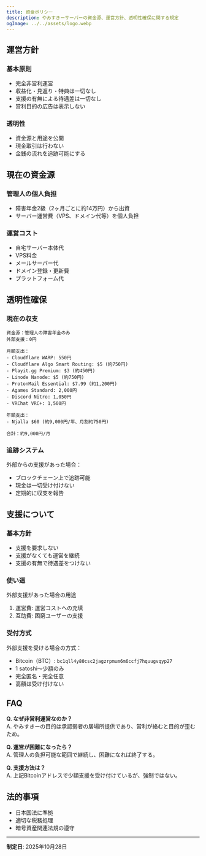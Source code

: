 ```yaml
---
title: 資金ポリシー
description: やみすきーサーバーの資金源、運営方針、透明性確保に関する規定
ogImage: ../../assets/logo.webp
---
```


## 運営方針

### 基本原則
- 完全非営利運営
- 収益化・見返り・特典は一切なし
- 支援の有無による待遇差は一切なし
- 営利目的の広告は表示しない

### 透明性
- 資金源と用途を公開
- 現金取引は行わない
- 金銭の流れを追跡可能にする

## 現在の資金源

### 管理人の個人負担
- 障害年金2級（2ヶ月ごとに約14万円）から出資
- サーバー運営費（VPS、ドメイン代等）を個人負担

### 運営コスト
- 自宅サーバー本体代
- VPS料金
- メールサーバー代
- ドメイン登録・更新費
- プラットフォーム代

## 透明性確保

### 現在の収支
```
資金源：管理人の障害年金のみ
外部支援：0円

月額支出：
- Cloudflare WARP: 550円
- Cloudflare Algo Smart Routing: $5 (約750円)
- Playit.gg Premium: $3 (約450円)
- Linode Nanode: $5 (約750円)
- ProtonMail Essential: $7.99 (約1,200円)
- Agames Standard: 2,000円
- Discord Nitro: 1,050円
- VRChat VRC+: 1,500円

年額支出：
- Njalla $60 (約9,000円/年、月割約750円)

合計：約9,000円/月
```

### 追跡システム
外部からの支援があった場合：
- ブロックチェーン上で追跡可能
- 現金は一切受け付けない
- 定期的に収支を報告

## 支援について

### 基本方針
- 支援を要求しない
- 支援がなくても運営を継続
- 支援の有無で待遇差をつけない

### 使い道
外部支援があった場合の用途
1. 運営費: 運営コストへの充填
2. 互助費: 困窮ユーザーの支援

### 受付方式
外部支援を受ける場合の方式：
- Bitcoin（BTC）: `bc1qll4y80csc2jagzrpmum6m6ccfj7hquugvqyp27`
- 1 satoshi～少額のみ
- 完全匿名・完全任意
- 高額は受け付けない

## FAQ

**Q. なぜ非営利運営なのか？**  
A. やみすきーの目的は承認弱者の居場所提供であり、営利が絡むと目的が歪むため。

**Q. 運営が困難になったら？**  
A. 管理人の負担可能な範囲で継続し、困難になれば終了する。

**Q. 支援方法は？**  
A. 上記Bitcoinアドレスで少額支援を受け付けているが、強制ではない。

## 法的事項

- 日本国法に準拠
- 適切な税務処理
- 暗号資産関連法規の遵守

---

**制定日**: 2025年10月28日
